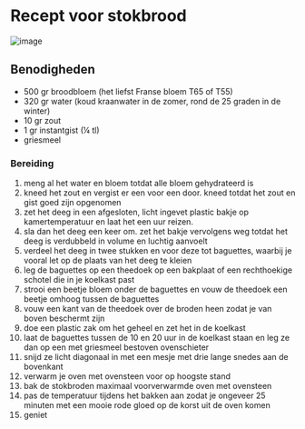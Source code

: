 # Recept voor stokbrood

![image](C:\Users\Seinaru\Downloads\"C:\Users\Seinaru\Downloads\Baguettes,_Paris,_France_-_panoramio.jpg)

## Benodigheden

* 500 gr broodbloem (het liefst Franse bloem T65 of T55)
* 320 gr water (koud kraanwater in de zomer, rond de 25 graden in de winter)
* 10 gr zout
* 1 gr instantgist (¼ tl)
* griesmeel

### Bereiding

1. meng al het water en bloem totdat alle bloem gehydrateerd is
2. kneed het zout en vergist er een voor een door. kneed totdat het zout en gist goed zijn opgenomen
3. zet het deeg in een afgesloten, licht ingevet plastic bakje op kamertemperatuur en laat het een uur reizen.
4. sla dan het deeg een keer om. zet het bakje vervolgens weg totdat het deeg is verdubbeld in volume en luchtig aanvoelt
5. verdeel het deeg in twee stukken en voor deze tot baguettes, waarbij je vooral let op de plaats van het deeg te kleien
6. leg de baguettes op een theedoek op een bakplaat of een rechthoekige schotel die in je koelkast past
7. strooi een beetje bloem onder de baguettes en vouw de theedoek een beetje omhoog tussen de baguettes
8. vouw een kant van de theedoek over de broden heen zodat je van boven beschermt zijn
9. doe een plastic zak om het geheel en zet het in de koelkast
10. laat de baguettes tussen de 10 en 20 uur in de koelkast staan en leg ze dan op een met griesmeel bestoven ovenschieter
11. snijd ze licht diagonaal in met een mesje met drie lange snedes aan de bovenkant
12. verwarm je oven met ovensteen voor op hoogste stand
13. bak de stokbroden maximaal voorverwarmde oven met ovensteen
14. pas de temperatuur tijdens het bakken aan zodat je ongeveer 25 minuten met een mooie rode gloed op de korst uit de oven komen
15. geniet
